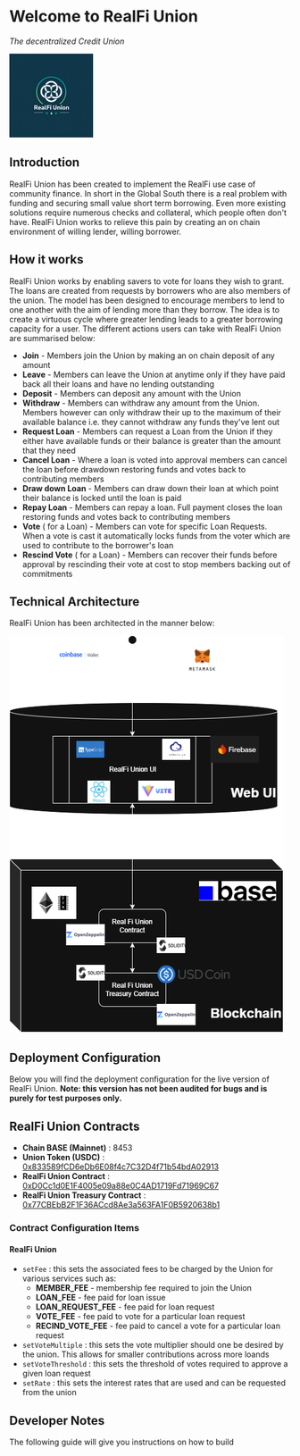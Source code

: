 # Welcome to RealFi Union  
*The decentralized Credit Union*

<img src="images/logo.png" alt="RealFi Union" style="width:150px;height:150px"/>

## Introduction 
RealFi Union has been created to implement the RealFi use case of community finance. In short in the Global South there is a real problem with funding and securing small value short term borrowing. Even more existing solutions require numerous checks and collateral, which people often don't have. RealFi Union works to relieve this pain by creating an on chain environment of willing lender, willing borrower. 

## How it works 
RealFi Union works by enabling savers to vote for loans they wish to grant. The loans are created from requests by  borrowers who are also members of the union. The model has been designed to encourage members to lend to one another with the aim of lending more than they borrow. The idea is to create a virtuous cycle where greater lending leads to a greater borrowing capacity for a user. The different actions users can take with RealFi Union are summarised below: 
- **Join** - Members join the Union by making an on chain deposit of any amount
- **Leave** - Members can leave the Union at anytime only if they have paid back all their loans and have no lending outstanding 
- **Deposit** - Members can deposit any amount with the Union 
- **Withdraw** - Members can withdraw any amount from the Union. Members however can only withdraw their up to the maximum of their available balance i.e. they cannot withdraw any funds they've lent out 
- **Request Loan** - Members can request a Loan from the Union if they either have available funds or their balance is greater than the amount that they need 
- **Cancel Loan** - Where a loan is voted into approval members can cancel the loan before drawdown restoring funds and votes back to contributing members
- **Draw down Loan** - Members can draw down their loan at which point their balance is locked until the loan is paid
- **Repay Loan** - Members can repay a loan. Full payment closes the loan restoring funds and votes back to  contributing members
- **Vote** ( for a Loan) - Members can vote for specific Loan Requests. When a vote is cast it automatically locks funds from the voter which are used to contribute to the borrower's loan 
- **Rescind Vote** ( for a Loan) - Members can recover their funds before approval by rescinding their vote at cost to stop members backing out of commitments 

## Technical Architecture 
RealFi Union has been architected in the manner below: 

<img src="images/realfi-union-architecture.png" alt="Real Fi Union Architecture" style="width:491px;height:711px"/>

## Deployment Configuration
Below you will find the deployment configuration for the live version of RealFi Union. 
**Note: this version has not been audited for bugs and is purely for test purposes only.** 

## RealFi Union Contracts
- **Chain BASE (Mainnet)** : 8453
- **Union Token (USDC)** : [0x833589fCD6eDb6E08f4c7C32D4f71b54bdA02913](https://basescan.org/token/0x833589fcd6edb6e08f4c7c32d4f71b54bda02913)
- **RealFi Union Contract** : [0xD0Cc1d0E1F4005e09a88e0C4AD1719Fd71969C67](https://basescan.org/address/0xD0Cc1d0E1F4005e09a88e0C4AD1719Fd71969C67)
- **RealFi Union Treasury Contract** : [0x77CBEbB2F1F36ACcd8Ae3a563FA1F0B5920638b1](https://basescan.org/address/0x77cbebb2f1f36accd8ae3a563fa1f0b5920638b1)

### Contract Configuration Items 
#### RealFi Union
- `setFee` : this sets the associated fees to be charged by the Union for various services such as: 
	- **MEMBER_FEE** - membership fee required to join the Union
	- **LOAN_FEE** - fee paid for loan issue
	- **LOAN_REQUEST_FEE** - fee paid for loan request
	- **VOTE_FEE** - fee paid to vote for a particular loan request
	- **RECIND_VOTE_FEE** - fee paid to cancel a vote for a particular loan request
- `setVoteMultiple` : this sets the vote multiplier should one be desired by the union. This allows for smaller contributions across more loands
- `setVoteThreshold` : this sets the threshold of votes required to approve a given loan request
- `setRate` : this sets the interest rates that are used and can be requested from the union 

## Developer Notes 
The following guide will give you instructions on how to build
